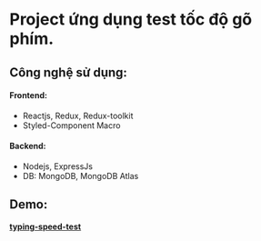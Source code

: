 # Project ứng dụng test tốc độ gõ phím.
## Công nghệ sử dụng:
#### Frontend:
- Reactjs, Redux, Redux-toolkit
- Styled-Component Macro
#### Backend:
- Nodejs, ExpressJs
- DB: MongoDB, MongoDB Atlas
## Demo:
**[typing-speed-test](https://tspeedtest.herokuapp.com/)**